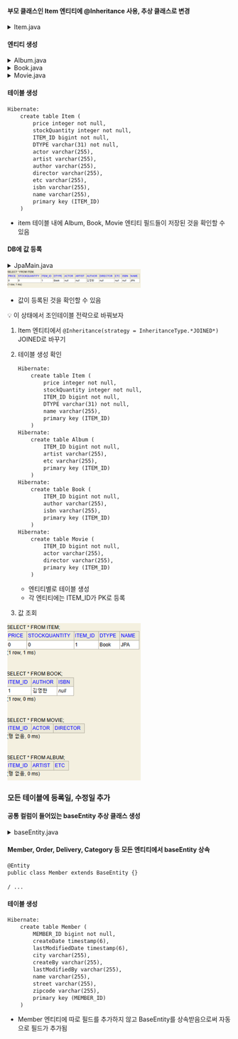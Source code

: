#### 부모 클래스인 Item 엔티티에 @Inheritance 사용, 추상 클래스로 변경

<details>
      <summary>Item.java</summary>

```
@Entity
@Inheritance(strategy = InheritanceType.SINGLE_TABLE)
@DiscriminatorColumn(name="DTYPE")
public abstract class Item {
    @Id @GeneratedValue
    @Column(name="ITEM_ID")
    private Long id;

    private String name;

    private int price;

    private int stockQuantity;

    @ManyToMany(mappedBy = "items")
    private List<Category> categories = new ArrayList<Category>();

    public Long getId() {
        return id;
    }

    public void setId(Long id) {
        this.id = id;
    }

    public String getName() {
        return name;
    }

    public void setName(String name) {
        this.name = name;
    }

    public int getPrice() {
        return price;
    }

    public void setPrice(int price) {
        this.price = price;
    }

    public int getStockQuantity() {
        return stockQuantity;
    }

    public void setStockQuantity(int stockQuantity) {
        this.stockQuantity = stockQuantity;
    }
}


```

- `@Inheritance(strategy = InheritanceType.SINGLE_TABLE)`을 통해 단일테이블로 생성
- `@DiscriminatorColumn`을 통해 Album, Book, Movie 클래스명이 item 테이블에 저장
  (각각 테이블을 구분하기 위함)

</details>

#### 엔티티 생성

<details>
      <summary>Album.java</summary>

```
@Entity
public class Album extends Item{
    private String artist;
    private String etc;

    public String getArtist() {
        return artist;
    }

    public void setArtist(String artist) {
        this.artist = artist;
    }

    public String getEtc() {
        return etc;
    }

    public void setEtc(String etc) {
        this.etc = etc;
    }
}

```

</details>
<details>
      <summary>Book.java</summary>

```
@Entity
public class Book extends Item{
    private String author;
    private String isbn;

    public String getAuthor() {
        return author;
    }

    public void setAuthor(String author) {
        this.author = author;
    }

    public String getIsbn() {
        return isbn;
    }

    public void setIsbn(String isbn) {
        this.isbn = isbn;
    }
}

```

</details>
<details>
      <summary>Movie.java</summary>

```
@Entity
public class Movie extends Item {
    private String director;
    private String actor;

    public String getDirector() {
        return director;
    }

    public void setDirector(String director) {
        this.director = director;
    }

    public String getActor() {
        return actor;
    }

    public void setActor(String actor) {
        this.actor = actor;
    }
}

```

</details>

#### 테이블 생성
```
Hibernate: 
    create table Item (
        price integer not null,
        stockQuantity integer not null,
        ITEM_ID bigint not null,
        DTYPE varchar(31) not null,
        actor varchar(255),
        artist varchar(255),
        author varchar(255),
        director varchar(255),
        etc varchar(255),
        isbn varchar(255),
        name varchar(255),
        primary key (ITEM_ID)
    )
```

- item 테이블 내에 Album, Book, Movie 엔티티 필드들이 저장된 것을 확인할 수 있음

#### DB에 값 등록

<details>
      <summary>JpaMain.java</summary>

```
Book book = new Book();
book.setName("JPA");
book.setAuthor("김영한");

em.persist(book);

tx.commit();
```

</details>

<img src="https://github.com/iieunji023/jpa-ex01/blob/main/images/ex04_h2.png" width="300">

- 값이 등록된 것을 확인할 수 있음

💡 이 상태에서 조인테이블 전략으로 바꿔보자
1. Item 엔티티에서 `@Inheritance(strategy = InheritanceType.*JOINED*)` JOINED로 바꾸기
2. 테이블 생성 확인

    ```
    Hibernate: 
        create table Item (
            price integer not null,
            stockQuantity integer not null,
            ITEM_ID bigint not null,
            DTYPE varchar(31) not null,
            name varchar(255),
            primary key (ITEM_ID)
        )
    Hibernate: 
        create table Album (
            ITEM_ID bigint not null,
            artist varchar(255),
            etc varchar(255),
            primary key (ITEM_ID)
        )
    Hibernate: 
        create table Book (
            ITEM_ID bigint not null,
            author varchar(255),
            isbn varchar(255),
            primary key (ITEM_ID)
        )
    Hibernate: 
        create table Movie (
            ITEM_ID bigint not null,
            actor varchar(255),
            director varchar(255),
            primary key (ITEM_ID)
        )
    ```

    - 엔티티별로 테이블 생성
    - 각 엔티티에는 ITEM_ID가 PK로 등록
3. 값 조회

<img src="https://github.com/iieunji023/jpa-ex01/blob/main/images/ex04_h2_2.png" width="300">

### 모든 테이블에 등록일, 수정일 추가

#### 공통 컬럼이 들어있는 baseEntity 추상 클래스 생성

<details>
      <summary>baseEntity.java</summary>

```
@MappedSuperclass
public abstract class BaseEntity {
    private String createBy;
    private LocalDateTime createDate;
    private String lastModifiedBy;
    private LocalDateTime lastModifiedDate;

    public String getCreateBy() {
        return createBy;
    }

    public void setCreateBy(String createBy) {
        this.createBy = createBy;
    }

    public LocalDateTime getCreateDate() {
        return createDate;
    }

    public void setCreateDate(LocalDateTime createDate) {
        this.createDate = createDate;
    }

    public String getLastModifiedBy() {
        return lastModifiedBy;
    }

    public void setLastModifiedBy(String lastModifiedBy) {
        this.lastModifiedBy = lastModifiedBy;
    }

    public LocalDateTime getLastModifiedDate() {
        return lastModifiedDate;
    }

    public void setLastModifiedDate(LocalDateTime lastModifiedDate) {
        this.lastModifiedDate = lastModifiedDate;
    }
}

```

- `@MappedSuperclass`를 통해 상속할 수 있도록 지정

</details>

#### Member, Order, Delivery, Category 등 모든 엔티티에서 baseEntity 상속
```
@Entity
public class Member extends BaseEntity {}

/ ...
```

#### 테이블 생성
```
Hibernate: 
    create table Member (
        MEMBER_ID bigint not null,
        createDate timestamp(6),
        lastModifiedDate timestamp(6),
        city varchar(255),
        createBy varchar(255),
        lastModifiedBy varchar(255),
        name varchar(255),
        street varchar(255),
        zipcode varchar(255),
        primary key (MEMBER_ID)
    )
```

- Member 엔티티에 따로 필드를 추가하지 않고 BaseEntity를 상속받음으로써 자동으로 필드가 추가됨